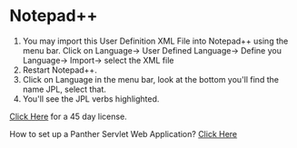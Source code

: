 # Notepad++

1) You may import this User Definition XML File into Notepad++ using the menu bar.
   Click on Language-> User Defined Language-> Define you Language-> Import-> select the XML file
2) Restart Notepad++.
3) Click on Language in the menu bar, look at the bottom you'll find the name JPL, select that.
4) You'll see the JPL verbs highlighted.

[Click Here](https://www.prolifics.com/panther-trial-license-request) for a 45 day license.

How to set up a Panther Servlet Web Application? [Click Here](https://github.com/ProlificsPanther/PantherWeb/releases)
